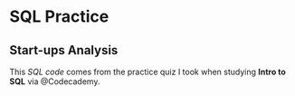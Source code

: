 <body>
  <h1><strong>SQL Practice</strong></h1>
  <div id="introduction">
    <h2>Start-ups Analysis</h2>
    <p>This <em>SQL code</em> comes from the practice quiz I took when studying <strong>Intro to SQL</strong> via @Codecademy.</p>
</body>


 
